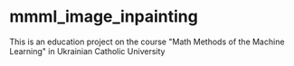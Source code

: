 # mmml_image_inpainting
This is an education project on the course "Math Methods of the Machine Learning" in Ukrainian Catholic University
